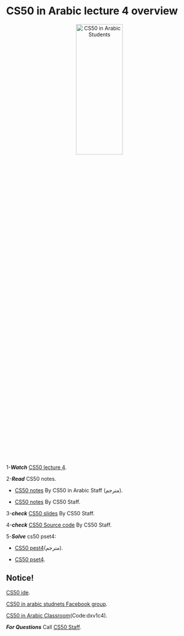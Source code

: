CS50 in Arabic lecture 4 overview 
===


<p align="center">
  <img src="https://github.com/cs50inarabic/lecture4/blob/master/cs50.JPG" alt="CS50 in Arabic Students" height="30%" width="50%"/>
  
</p>

1-***Watch*** [CS50 lecture 4](https://www.youtube.com/watch?v=Zn8OJMYT-gc/). 

2-***Read*** CS50 notes. 
- [CS50 notes](https://drive.google.com/file/d/1g3tX2zkqKejyOjSMFjbZz28L9w4octMG/view?usp=sharing) By CS50 in Arabic Staff (مترجم).

- [CS50 notes](https://docs.cs50.net/2017/fall/notes/4/lecture4.html/) By CS50 Staff. 

3-***check*** [CS50 slides](http://cdn.cs50.net/2017/fall/lectures/4/lecture4.pdf) By CS50 Staff.

4-***check*** [CS50 Source code](http://cdn.cs50.net/2017/fall/lectures/4/src4.pdf) By CS50 Staff.

5-***Solve*** cs50 pset4:

- [CS50 pest4](https://drive.google.com/drive/folders/1xB_KLs2XYkpXnFX9osWpDsz8Mz3wKIk9?usp=sharing)(مترجم).

- [CS50 pset4](https://docs.cs50.net/2018/x/psets/4/pset4.html).


Notice!
---
[CS50 ide](https://ide.cs50.io/).

[CS50 in arabic studnets Facebook group](https://www.facebook.com/groups/1552730054792335/).

[CS50 in Arabic Classroom](https://classroom.google.com/u/0/c/MTI0MzkzODAzMzFa/)(Code:dxv1c4).







***For Questions*** Call [CS50 Staff](https://www.facebook.com/cs50inarabic/).
